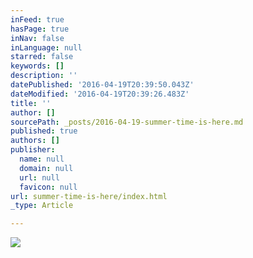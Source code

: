 ```yaml
---
inFeed: true
hasPage: true
inNav: false
inLanguage: null
starred: false
keywords: []
description: ''
datePublished: '2016-04-19T20:39:50.043Z'
dateModified: '2016-04-19T20:39:26.483Z'
title: ''
author: []
sourcePath: _posts/2016-04-19-summer-time-is-here.md
published: true
authors: []
publisher:
  name: null
  domain: null
  url: null
  favicon: null
url: summer-time-is-here/index.html
_type: Article

---
```

![](https://the-grid-user-content.s3-us-west-2.amazonaws.com/73871e80-4369-47c8-9c6c-14305438d024.jpg)
